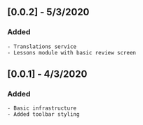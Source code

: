 ## [0.0.2] - 5/3/2020

### Added

    - Translations service
    - Lessons module with basic review screen

## [0.0.1] - 4/3/2020

### Added

    - Basic infrastructure
    - Added toolbar styling

